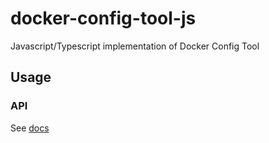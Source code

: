 # docker-config-tool-js

Javascript/Typescript implementation of Docker Config Tool

## Usage

### API

See [docs](./docs)
